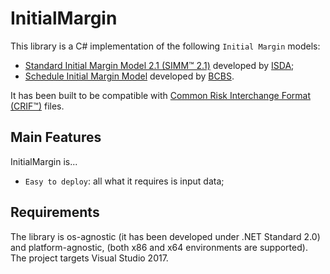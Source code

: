 # InitialMargin

This library is a C# implementation of the following `Initial Margin` models:
 - [Standard Initial Margin Model 2.1 (SIMM™ 2.1)](https://www.isda.org/2018/08/27/isda-publishes-isda-simm-2-1/) developed by [ISDA](https://www.isda.org);
 - [Schedule Initial Margin Model](https://www.bis.org/bcbs/publ/d475.htm) developed by [BCBS](https://www.bis.org/bcbs/).
 
It has been built to be compatible with [Common Risk Interchange Format (CRIF™)](https://www.isda.org/a/owEDE/risk-data-standards-v1-36-public.pdf) files.

## Main Features

InitialMargin is...

 * `Easy to deploy`: all what it requires is input data;

## Requirements
 
The library is os-agnostic (it has been developed under .NET Standard 2.0) and platform-agnostic, (both x86 and x64 environments are supported). The project targets Visual Studio 2017.
